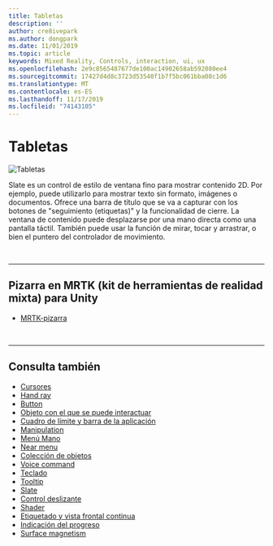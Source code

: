 ```yaml
---
title: Tabletas
description: ''
author: cre8ivepark
ms.author: dongpark
ms.date: 11/01/2019
ms.topic: article
keywords: Mixed Reality, Controls, interaction, ui, ux
ms.openlocfilehash: 2e9c8565487677de100ac14902658ab592080ee4
ms.sourcegitcommit: 17427d4d8c3723d53540f1b7f5bc061bba08c1d6
ms.translationtype: MT
ms.contentlocale: es-ES
ms.lasthandoff: 11/17/2019
ms.locfileid: "74143105"
---
```

# <a name="slate"></a>Tabletas

![Tabletas](images/UX/UX_Hero_Slate.jpg)

Slate es un control de estilo de ventana fino para mostrar contenido 2D. Por ejemplo, puede utilizarlo para mostrar texto sin formato, imágenes o documentos. Ofrece una barra de título que se va a capturar con los botones de "seguimiento (etiquetas)" y la funcionalidad de cierre. La ventana de contenido puede desplazarse por una mano directa como una pantalla táctil. También puede usar la función de mirar, tocar y arrastrar, o bien el puntero del controlador de movimiento.

<br>

---

## <a name="slate-in-mrtkmixed-reality-toolkit-for-unity"></a>Pizarra en MRTK (kit de herramientas de realidad mixta) para Unity

* [MRTK-pizarra](https://microsoft.github.io/MixedRealityToolkit-Unity/Documentation/README_Slate.html)

<br>

---

## <a name="see-also"></a>Consulta también

* [Cursores](cursors.md)
* [Hand ray](point-and-commit.md)
* [Button](button.md)
* [Objeto con el que se puede interactuar](interactable-object.md)
* [Cuadro de límite y barra de la aplicación](app-bar-and-bounding-box.md)
* [Manipulation](direct-manipulation.md)
* [Menú Mano](hand-menu.md)
* [Near menu](near-menu.md)
* [Colección de objetos](object-collection.md)
* [Voice command](voice-input.md)
* [Teclado](keyboard.md)
* [Tooltip](tooltip.md)
* [Slate](slate.md)
* [Control deslizante](slider.md)
* [Shader](shader.md)
* [Etiquetado y vista frontal continua](billboarding-and-tag-along.md)
* [Indicación del progreso](progress.md)
* [Surface magnetism](surface-magnetism.md)
